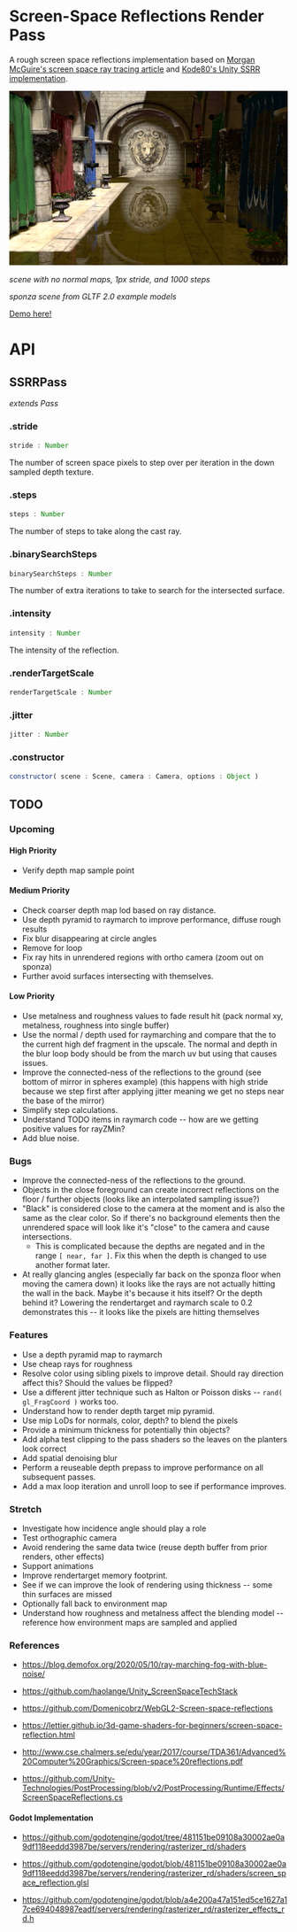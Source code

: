 # Screen-Space Reflections Render Pass

A rough screen space reflections implementation based on [Morgan McGuire's screen space ray tracing article](http://casual-effects.blogspot.com/2014/08/screen-space-ray-tracing.html) and [Kode80's Unity SSRR implementation](https://github.com/kode80/kode80SSR).


[![](./docs/example.png)](https://gkjohnson.github.io/threejs-sandbox/screenSpaceReflectionsPass/)

_scene with no normal maps, 1px stride, and 1000 steps_

_sponza scene from GLTF 2.0 example models_

[Demo here!](https://gkjohnson.github.io/threejs-sandbox/screenSpaceReflectionsPass/)

# API

## SSRRPass

_extends Pass_

### .stride

```js
stride : Number
```

The number of screen space pixels to step over per iteration in the down sampled depth texture.

### .steps

```js
steps : Number
```

The number of steps to take along the cast ray.

### .binarySearchSteps

```js
binarySearchSteps : Number
```

The number of extra iterations to take to search for the intersected surface.

### .intensity

```js
intensity : Number
```

The intensity of the reflection.

### .renderTargetScale

```js
renderTargetScale : Number
```

### .jitter

```js
jitter : Number
```

### .constructor

```js
constructor( scene : Scene, camera : Camera, options : Object )
```

## TODO

### Upcoming

#### High Priority
- Verify depth map sample point

#### Medium Priority
- Check coarser depth map lod based on ray distance.
- Use depth pyramid to raymarch to improve performance, diffuse rough results
- Fix blur disappearing at circle angles
- Remove for loop
- Fix ray hits in unrendered regions with ortho camera (zoom out on sponza)
- Further avoid surfaces intersecting with themselves.

#### Low Priority
- Use metalness and roughness values to fade result hit (pack normal xy, metalness, roughness into single buffer)
- Use the normal / depth used for raymarching and compare that the to the current high def fragment in the upscale. The normal and depth in the blur loop body should be from the march uv but using that causes issues.
- Improve the connected-ness of the reflections to the ground (see bottom of mirror in spheres example) (this happens with high stride because we step first after applying jitter meaning we get no steps near the base of the mirror)
- Simplify step calculations.
- Understand TODO items in raymarch code -- how are we getting positive values for rayZMin?
- Add blue noise.

### Bugs
- Improve the connected-ness of the reflections to the ground.
- Objects in the close foreground can create incorrect reflections on the floor / further objects (looks like an interpolated sampling issue?)
- "Black" is considered close to the camera at the moment and is also the same as the clear color. So if there's no background elements then the unrendered space will look like it's "close" to the camera and cause intersections.
	- This is complicated because the depths are negated and in the range `[ near, far ]`. Fix this when the depth is changed to use another format later.
- At really glancing angles (especially far back on the sponza floor when moving the camera down) it looks like the rays are not actually hitting the wall in the back. Maybe it's because it hits itself? Or the depth behind it? Lowering the rendertarget and raymarch scale to 0.2 demonstrates this -- it looks like the pixels are hitting themselves

### Features

- Use a depth pyramid map to raymarch
- Use cheap rays for roughness
- Resolve color using sibling pixels to improve detail. Should ray direction affect this? Should the values be flipped?
- Use a different jitter technique such as Halton or Poisson disks -- `rand( gl_FragCoord )` works too.
- Understand how to render depth target mip pyramid.
- Use mip LoDs for normals, color, depth? to blend the pixels
- Provide a minimum thickness for potentially thin objects?
- Add alpha test clipping to the pass shaders so the leaves on the planters look correct
- Add spatial denoising blur
- Perform a reuseable depth prepass to improve performance on all subsequent passes.
- Add a max loop iteration and unroll loop to see if performance improves.

### Stretch

- Investigate how incidence angle should play a role
- Test orthographic camera
- Avoid rendering the same data twice (reuse depth buffer from prior renders, other effects)
- Support animations
- Improve rendertarget memory footprint.
- See if we can improve the look of rendering using thickness -- some thin surfaces are missed
- Optionally fall back to environment map
- Understand how roughness and metalness affect the blending model -- reference how environment maps are sampled and applied

### References

- https://blog.demofox.org/2020/05/10/ray-marching-fog-with-blue-noise/

- https://github.com/haolange/Unity_ScreenSpaceTechStack

- https://github.com/Domenicobrz/WebGL2-Screen-space-reflections

- https://lettier.github.io/3d-game-shaders-for-beginners/screen-space-reflection.html

- http://www.cse.chalmers.se/edu/year/2017/course/TDA361/Advanced%20Computer%20Graphics/Screen-space%20reflections.pdf

- https://github.com/Unity-Technologies/PostProcessing/blob/v2/PostProcessing/Runtime/Effects/ScreenSpaceReflections.cs

#### Godot Implementation

- https://github.com/godotengine/godot/tree/481151be09108a30002ae0a9df118eeddd3987be/servers/rendering/rasterizer_rd/shaders

- https://github.com/godotengine/godot/blob/481151be09108a30002ae0a9df118eeddd3987be/servers/rendering/rasterizer_rd/shaders/screen_space_reflection.glsl

- https://github.com/godotengine/godot/blob/a4e200a47a151ed5ce1627a17ce694048987eadf/servers/rendering/rasterizer_rd/rasterizer_effects_rd.h
